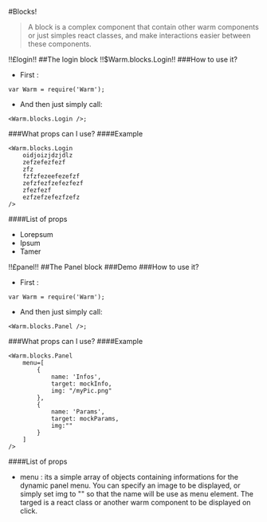 #Blocks!
> A block is a complex component that contain other warm components or just simples react classes, and make interactions easier between these components.


!!£login!!
##The login block
!!$Warm.blocks.Login!!
###How to use it?
- First :
```
var Warm = require('Warm');
```

- And then just simply call:
```
<Warm.blocks.Login />;
```

###What props can I use?
####Example
```
<Warm.blocks.Login
	oidjoizjdzjdlz
	zefzefezfezf
	zfz
	fzfzfezeefezefzf
	zefzfezfzefezfezf
	zfezfezf
	ezfzefzefezfzefz
/>
```
####List of props
- Lorepsum
- Ipsum
- Tamer

!!£panel!!
##The Panel block
###Demo
###How to use it?
- First :
```
var Warm = require('Warm');
```

- And then just simply call:
```
<Warm.blocks.Panel />;
```

###What props can I use?
####Example
```
<Warm.blocks.Panel
	menu=[
        {
            name: 'Infos',
            target: mockInfo,
            img: "/myPic.png"
        },
        {
            name: 'Params',
            target: mockParams,
            img:""
        }
    ]
/>
```
####List of props
- menu : its a simple array of objects containing informations for the dynamic panel menu. You can specify an image to be displayed, or simply set img to "" so that the name will be use as menu element. The targed is a react class or another warm component to be displayed on click.

